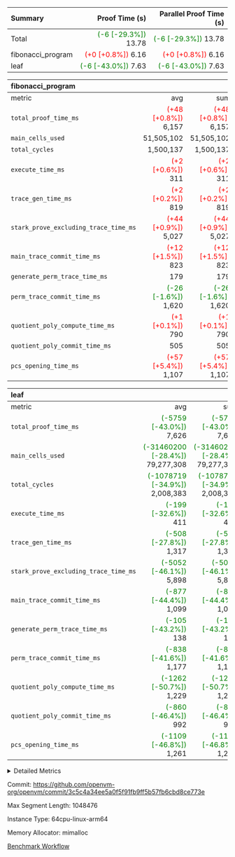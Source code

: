 | Summary | Proof Time (s) | Parallel Proof Time (s) |
|:---|---:|---:|
| Total | <span style='color: green'>(-6 [-29.3%])</span> 13.78 | <span style='color: green'>(-6 [-29.3%])</span> 13.78 |
| fibonacci_program | <span style='color: red'>(+0 [+0.8%])</span> 6.16 | <span style='color: red'>(+0 [+0.8%])</span> 6.16 |
| leaf | <span style='color: green'>(-6 [-43.0%])</span> 7.63 | <span style='color: green'>(-6 [-43.0%])</span> 7.63 |


| fibonacci_program |||||
|:---|---:|---:|---:|---:|
|metric|avg|sum|max|min|
| `total_proof_time_ms ` | <span style='color: red'>(+48 [+0.8%])</span> 6,157 | <span style='color: red'>(+48 [+0.8%])</span> 6,157 | <span style='color: red'>(+48 [+0.8%])</span> 6,157 | <span style='color: red'>(+48 [+0.8%])</span> 6,157 |
| `main_cells_used     ` |  51,505,102 |  51,505,102 |  51,505,102 |  51,505,102 |
| `total_cycles        ` |  1,500,137 |  1,500,137 |  1,500,137 |  1,500,137 |
| `execute_time_ms     ` | <span style='color: red'>(+2 [+0.6%])</span> 311 | <span style='color: red'>(+2 [+0.6%])</span> 311 | <span style='color: red'>(+2 [+0.6%])</span> 311 | <span style='color: red'>(+2 [+0.6%])</span> 311 |
| `trace_gen_time_ms   ` | <span style='color: red'>(+2 [+0.2%])</span> 819 | <span style='color: red'>(+2 [+0.2%])</span> 819 | <span style='color: red'>(+2 [+0.2%])</span> 819 | <span style='color: red'>(+2 [+0.2%])</span> 819 |
| `stark_prove_excluding_trace_time_ms` | <span style='color: red'>(+44 [+0.9%])</span> 5,027 | <span style='color: red'>(+44 [+0.9%])</span> 5,027 | <span style='color: red'>(+44 [+0.9%])</span> 5,027 | <span style='color: red'>(+44 [+0.9%])</span> 5,027 |
| `main_trace_commit_time_ms` | <span style='color: red'>(+12 [+1.5%])</span> 823 | <span style='color: red'>(+12 [+1.5%])</span> 823 | <span style='color: red'>(+12 [+1.5%])</span> 823 | <span style='color: red'>(+12 [+1.5%])</span> 823 |
| `generate_perm_trace_time_ms` |  179 |  179 |  179 |  179 |
| `perm_trace_commit_time_ms` | <span style='color: green'>(-26 [-1.6%])</span> 1,620 | <span style='color: green'>(-26 [-1.6%])</span> 1,620 | <span style='color: green'>(-26 [-1.6%])</span> 1,620 | <span style='color: green'>(-26 [-1.6%])</span> 1,620 |
| `quotient_poly_compute_time_ms` | <span style='color: red'>(+1 [+0.1%])</span> 790 | <span style='color: red'>(+1 [+0.1%])</span> 790 | <span style='color: red'>(+1 [+0.1%])</span> 790 | <span style='color: red'>(+1 [+0.1%])</span> 790 |
| `quotient_poly_commit_time_ms` |  505 |  505 |  505 |  505 |
| `pcs_opening_time_ms ` | <span style='color: red'>(+57 [+5.4%])</span> 1,107 | <span style='color: red'>(+57 [+5.4%])</span> 1,107 | <span style='color: red'>(+57 [+5.4%])</span> 1,107 | <span style='color: red'>(+57 [+5.4%])</span> 1,107 |

| leaf |||||
|:---|---:|---:|---:|---:|
|metric|avg|sum|max|min|
| `total_proof_time_ms ` | <span style='color: green'>(-5759 [-43.0%])</span> 7,626 | <span style='color: green'>(-5759 [-43.0%])</span> 7,626 | <span style='color: green'>(-5759 [-43.0%])</span> 7,626 | <span style='color: green'>(-5759 [-43.0%])</span> 7,626 |
| `main_cells_used     ` | <span style='color: green'>(-31460200 [-28.4%])</span> 79,277,308 | <span style='color: green'>(-31460200 [-28.4%])</span> 79,277,308 | <span style='color: green'>(-31460200 [-28.4%])</span> 79,277,308 | <span style='color: green'>(-31460200 [-28.4%])</span> 79,277,308 |
| `total_cycles        ` | <span style='color: green'>(-1078719 [-34.9%])</span> 2,008,383 | <span style='color: green'>(-1078719 [-34.9%])</span> 2,008,383 | <span style='color: green'>(-1078719 [-34.9%])</span> 2,008,383 | <span style='color: green'>(-1078719 [-34.9%])</span> 2,008,383 |
| `execute_time_ms     ` | <span style='color: green'>(-199 [-32.6%])</span> 411 | <span style='color: green'>(-199 [-32.6%])</span> 411 | <span style='color: green'>(-199 [-32.6%])</span> 411 | <span style='color: green'>(-199 [-32.6%])</span> 411 |
| `trace_gen_time_ms   ` | <span style='color: green'>(-508 [-27.8%])</span> 1,317 | <span style='color: green'>(-508 [-27.8%])</span> 1,317 | <span style='color: green'>(-508 [-27.8%])</span> 1,317 | <span style='color: green'>(-508 [-27.8%])</span> 1,317 |
| `stark_prove_excluding_trace_time_ms` | <span style='color: green'>(-5052 [-46.1%])</span> 5,898 | <span style='color: green'>(-5052 [-46.1%])</span> 5,898 | <span style='color: green'>(-5052 [-46.1%])</span> 5,898 | <span style='color: green'>(-5052 [-46.1%])</span> 5,898 |
| `main_trace_commit_time_ms` | <span style='color: green'>(-877 [-44.4%])</span> 1,099 | <span style='color: green'>(-877 [-44.4%])</span> 1,099 | <span style='color: green'>(-877 [-44.4%])</span> 1,099 | <span style='color: green'>(-877 [-44.4%])</span> 1,099 |
| `generate_perm_trace_time_ms` | <span style='color: green'>(-105 [-43.2%])</span> 138 | <span style='color: green'>(-105 [-43.2%])</span> 138 | <span style='color: green'>(-105 [-43.2%])</span> 138 | <span style='color: green'>(-105 [-43.2%])</span> 138 |
| `perm_trace_commit_time_ms` | <span style='color: green'>(-838 [-41.6%])</span> 1,177 | <span style='color: green'>(-838 [-41.6%])</span> 1,177 | <span style='color: green'>(-838 [-41.6%])</span> 1,177 | <span style='color: green'>(-838 [-41.6%])</span> 1,177 |
| `quotient_poly_compute_time_ms` | <span style='color: green'>(-1262 [-50.7%])</span> 1,229 | <span style='color: green'>(-1262 [-50.7%])</span> 1,229 | <span style='color: green'>(-1262 [-50.7%])</span> 1,229 | <span style='color: green'>(-1262 [-50.7%])</span> 1,229 |
| `quotient_poly_commit_time_ms` | <span style='color: green'>(-860 [-46.4%])</span> 992 | <span style='color: green'>(-860 [-46.4%])</span> 992 | <span style='color: green'>(-860 [-46.4%])</span> 992 | <span style='color: green'>(-860 [-46.4%])</span> 992 |
| `pcs_opening_time_ms ` | <span style='color: green'>(-1109 [-46.8%])</span> 1,261 | <span style='color: green'>(-1109 [-46.8%])</span> 1,261 | <span style='color: green'>(-1109 [-46.8%])</span> 1,261 | <span style='color: green'>(-1109 [-46.8%])</span> 1,261 |



<details>
<summary>Detailed Metrics</summary>

| group | num_segments | keygen_time_ms | commit_exe_time_ms |
| --- | --- | --- | --- |
| fibonacci_program | 1 | 344 | 5 | 

| group | air_name | quotient_deg | interactions | constraints |
| --- | --- | --- | --- | --- |
| fibonacci_program | AccessAdapterAir<16> | 2 | 5 | 14 | 
| fibonacci_program | AccessAdapterAir<2> | 2 | 5 | 14 | 
| fibonacci_program | AccessAdapterAir<32> | 2 | 5 | 14 | 
| fibonacci_program | AccessAdapterAir<4> | 2 | 5 | 14 | 
| fibonacci_program | AccessAdapterAir<64> | 2 | 5 | 14 | 
| fibonacci_program | AccessAdapterAir<8> | 2 | 5 | 14 | 
| fibonacci_program | BitwiseOperationLookupAir<8> | 2 | 2 | 4 | 
| fibonacci_program | MemoryMerkleAir<8> | 2 | 4 | 40 | 
| fibonacci_program | PersistentBoundaryAir<8> | 2 | 3 | 6 | 
| fibonacci_program | PhantomAir | 2 | 3 | 5 | 
| fibonacci_program | Poseidon2PeripheryAir<BabyBearParameters>, 1> | 2 | 1 | 286 | 
| fibonacci_program | ProgramAir | 1 | 1 | 4 | 
| fibonacci_program | RangeTupleCheckerAir<2> | 1 | 1 | 4 | 
| fibonacci_program | VariableRangeCheckerAir | 1 | 1 | 4 | 
| fibonacci_program | VmAirWrapper<Rv32BaseAluAdapterAir, BaseAluCoreAir<4, 8> | 2 | 19 | 43 | 
| fibonacci_program | VmAirWrapper<Rv32BaseAluAdapterAir, LessThanCoreAir<4, 8> | 2 | 17 | 39 | 
| fibonacci_program | VmAirWrapper<Rv32BaseAluAdapterAir, ShiftCoreAir<4, 8> | 2 | 23 | 90 | 
| fibonacci_program | VmAirWrapper<Rv32BranchAdapterAir, BranchEqualCoreAir<4> | 2 | 11 | 25 | 
| fibonacci_program | VmAirWrapper<Rv32BranchAdapterAir, BranchLessThanCoreAir<4, 8> | 2 | 13 | 41 | 
| fibonacci_program | VmAirWrapper<Rv32CondRdWriteAdapterAir, Rv32JalLuiCoreAir> | 2 | 10 | 22 | 
| fibonacci_program | VmAirWrapper<Rv32HintStoreAdapterAir, Rv32HintStoreCoreAir> | 2 | 15 | 17 | 
| fibonacci_program | VmAirWrapper<Rv32JalrAdapterAir, Rv32JalrCoreAir> | 2 | 16 | 20 | 
| fibonacci_program | VmAirWrapper<Rv32LoadStoreAdapterAir, LoadSignExtendCoreAir<4, 8> | 2 | 18 | 33 | 
| fibonacci_program | VmAirWrapper<Rv32LoadStoreAdapterAir, LoadStoreCoreAir<4> | 2 | 17 | 38 | 
| fibonacci_program | VmAirWrapper<Rv32MultAdapterAir, DivRemCoreAir<4, 8> | 2 | 25 | 88 | 
| fibonacci_program | VmAirWrapper<Rv32MultAdapterAir, MulHCoreAir<4, 8> | 2 | 24 | 38 | 
| fibonacci_program | VmAirWrapper<Rv32MultAdapterAir, MultiplicationCoreAir<4, 8> | 2 | 19 | 26 | 
| fibonacci_program | VmAirWrapper<Rv32RdWriteAdapterAir, Rv32AuipcCoreAir> | 2 | 11 | 15 | 
| fibonacci_program | VmConnectorAir | 2 | 3 | 9 | 
| leaf | AccessAdapterAir<2> | 4 | 5 | 12 | 
| leaf | AccessAdapterAir<4> | 4 | 5 | 12 | 
| leaf | AccessAdapterAir<8> | 4 | 5 | 12 | 
| leaf | FriReducedOpeningAir | 4 | 35 | 59 | 
| leaf | NativePoseidon2Air<BabyBearParameters>, 1> | 4 | 176 | 590 | 
| leaf | PhantomAir | 4 | 3 | 4 | 
| leaf | ProgramAir | 1 | 1 | 4 | 
| leaf | VariableRangeCheckerAir | 1 | 1 | 4 | 
| leaf | VmAirWrapper<BranchNativeAdapterAir, BranchEqualCoreAir<1> | 2 | 11 | 23 | 
| leaf | VmAirWrapper<JalNativeAdapterAir, JalCoreAir> | 4 | 7 | 6 | 
| leaf | VmAirWrapper<NativeAdapterAir<2, 0>, PublicValuesCoreAir> | 4 | 11 | 23 | 
| leaf | VmAirWrapper<NativeAdapterAir<2, 1>, FieldArithmeticCoreAir> | 4 | 15 | 23 | 
| leaf | VmAirWrapper<NativeLoadStoreAdapterAir<1>, NativeLoadStoreCoreAir<1> | 4 | 15 | 20 | 
| leaf | VmAirWrapper<NativeLoadStoreAdapterAir<4>, NativeLoadStoreCoreAir<4> | 4 | 15 | 20 | 
| leaf | VmAirWrapper<NativeVectorizedAdapterAir<4>, FieldExtensionCoreAir> | 4 | 15 | 23 | 
| leaf | VmConnectorAir | 4 | 3 | 8 | 
| leaf | VolatileBoundaryAir | 4 | 4 | 16 | 

| group | air_name | idx | rows | prep_cols | perm_cols | main_cols | cells |
| --- | --- | --- | --- | --- | --- | --- | --- |
| leaf | AccessAdapterAir<2> | 0 | 262,144 |  | 16 | 11 | 7,077,888 | 
| leaf | AccessAdapterAir<4> | 0 | 131,072 |  | 16 | 13 | 3,801,088 | 
| leaf | AccessAdapterAir<8> | 0 | 512 |  | 16 | 17 | 16,896 | 
| leaf | FriReducedOpeningAir | 0 | 131,072 |  | 76 | 64 | 18,350,080 | 
| leaf | NativePoseidon2Air<BabyBearParameters>, 1> | 0 | 32,768 |  | 356 | 399 | 24,739,840 | 
| leaf | PhantomAir | 0 | 32,768 |  | 8 | 6 | 458,752 | 
| leaf | ProgramAir | 0 | 131,072 |  | 8 | 10 | 2,359,296 | 
| leaf | VariableRangeCheckerAir | 0 | 262,144 | 2 | 8 | 1 | 2,359,296 | 
| leaf | VmAirWrapper<BranchNativeAdapterAir, BranchEqualCoreAir<1> | 0 | 524,288 |  | 28 | 23 | 26,738,688 | 
| leaf | VmAirWrapper<JalNativeAdapterAir, JalCoreAir> | 0 | 65,536 |  | 12 | 10 | 1,441,792 | 
| leaf | VmAirWrapper<NativeAdapterAir<2, 0>, PublicValuesCoreAir> | 0 | 64 |  | 16 | 23 | 2,496 | 
| leaf | VmAirWrapper<NativeAdapterAir<2, 1>, FieldArithmeticCoreAir> | 0 | 1,048,576 |  | 20 | 30 | 52,428,800 | 
| leaf | VmAirWrapper<NativeLoadStoreAdapterAir<1>, NativeLoadStoreCoreAir<1> | 0 | 524,288 |  | 36 | 25 | 31,981,568 | 
| leaf | VmAirWrapper<NativeLoadStoreAdapterAir<4>, NativeLoadStoreCoreAir<4> | 0 | 65,536 |  | 36 | 34 | 4,587,520 | 
| leaf | VmAirWrapper<NativeVectorizedAdapterAir<4>, FieldExtensionCoreAir> | 0 | 32,768 |  | 20 | 40 | 1,966,080 | 
| leaf | VmConnectorAir | 0 | 2 | 1 | 8 | 4 | 24 | 
| leaf | VolatileBoundaryAir | 0 | 524,288 |  | 8 | 11 | 9,961,472 | 

| group | air_name | segment | rows | prep_cols | perm_cols | main_cols | cells |
| --- | --- | --- | --- | --- | --- | --- | --- |
| fibonacci_program | AccessAdapterAir<8> | 0 | 64 |  | 24 | 17 | 2,624 | 
| fibonacci_program | BitwiseOperationLookupAir<8> | 0 | 65,536 | 3 | 8 | 2 | 655,360 | 
| fibonacci_program | MemoryMerkleAir<8> | 0 | 512 |  | 20 | 32 | 26,624 | 
| fibonacci_program | PersistentBoundaryAir<8> | 0 | 64 |  | 12 | 20 | 2,048 | 
| fibonacci_program | PhantomAir | 0 | 2 |  | 12 | 6 | 36 | 
| fibonacci_program | Poseidon2PeripheryAir<BabyBearParameters>, 1> | 0 | 256 |  | 8 | 300 | 78,848 | 
| fibonacci_program | ProgramAir | 0 | 4,096 |  | 8 | 10 | 73,728 | 
| fibonacci_program | RangeTupleCheckerAir<2> | 0 | 524,288 | 2 | 8 | 1 | 4,718,592 | 
| fibonacci_program | VariableRangeCheckerAir | 0 | 262,144 | 2 | 8 | 1 | 2,359,296 | 
| fibonacci_program | VmAirWrapper<Rv32BaseAluAdapterAir, BaseAluCoreAir<4, 8> | 0 | 1,048,576 |  | 80 | 36 | 121,634,816 | 
| fibonacci_program | VmAirWrapper<Rv32BaseAluAdapterAir, LessThanCoreAir<4, 8> | 0 | 524,288 |  | 40 | 37 | 40,370,176 | 
| fibonacci_program | VmAirWrapper<Rv32BaseAluAdapterAir, ShiftCoreAir<4, 8> | 0 | 2 |  | 52 | 53 | 210 | 
| fibonacci_program | VmAirWrapper<Rv32BranchAdapterAir, BranchEqualCoreAir<4> | 0 | 262,144 |  | 48 | 26 | 19,398,656 | 
| fibonacci_program | VmAirWrapper<Rv32BranchAdapterAir, BranchLessThanCoreAir<4, 8> | 0 | 8 |  | 56 | 32 | 704 | 
| fibonacci_program | VmAirWrapper<Rv32CondRdWriteAdapterAir, Rv32JalLuiCoreAir> | 0 | 131,072 |  | 44 | 18 | 8,126,464 | 
| fibonacci_program | VmAirWrapper<Rv32HintStoreAdapterAir, Rv32HintStoreCoreAir> | 0 | 4 |  | 36 | 26 | 248 | 
| fibonacci_program | VmAirWrapper<Rv32JalrAdapterAir, Rv32JalrCoreAir> | 0 | 16 |  | 36 | 28 | 1,024 | 
| fibonacci_program | VmAirWrapper<Rv32LoadStoreAdapterAir, LoadStoreCoreAir<4> | 0 | 32 |  | 72 | 40 | 3,584 | 
| fibonacci_program | VmAirWrapper<Rv32RdWriteAdapterAir, Rv32AuipcCoreAir> | 0 | 16 |  | 28 | 21 | 784 | 
| fibonacci_program | VmConnectorAir | 0 | 2 | 1 | 12 | 4 | 32 | 

| group | idx | trace_gen_time_ms | total_proof_time_ms | total_cycles | total_cells | stark_prove_excluding_trace_time_ms | quotient_poly_compute_time_ms | quotient_poly_commit_time_ms | perm_trace_commit_time_ms | pcs_opening_time_ms | main_trace_commit_time_ms | main_cells_used | generate_perm_trace_time_ms | execute_time_ms |
| --- | --- | --- | --- | --- | --- | --- | --- | --- | --- | --- | --- | --- | --- | --- |
| leaf | 0 | 1,317 | 7,626 | 2,008,383 | 188,271,576 | 5,898 | 1,229 | 992 | 1,177 | 1,261 | 1,099 | 79,277,308 | 138 | 411 | 

| group | segment | trace_gen_time_ms | total_proof_time_ms | total_cycles | total_cells | stark_prove_excluding_trace_time_ms | quotient_poly_compute_time_ms | quotient_poly_commit_time_ms | perm_trace_commit_time_ms | pcs_opening_time_ms | main_trace_commit_time_ms | main_cells_used | generate_perm_trace_time_ms | execute_time_ms |
| --- | --- | --- | --- | --- | --- | --- | --- | --- | --- | --- | --- | --- | --- | --- |
| fibonacci_program | 0 | 819 | 6,157 | 1,500,137 | 197,453,854 | 5,027 | 790 | 505 | 1,620 | 1,107 | 823 | 51,505,102 | 179 | 311 | 

</details>


Commit: https://github.com/openvm-org/openvm/commit/3c5c4a34ee5a0f5f91fb9ff5b57fb6cbd8ce773e

Max Segment Length: 1048476

Instance Type: 64cpu-linux-arm64

Memory Allocator: mimalloc

[Benchmark Workflow](https://github.com/openvm-org/openvm/actions/runs/12881616966)
